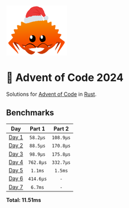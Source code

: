 <img src="./.assets/christmas_ferris.png" width="164">

# 🎄 Advent of Code 2024

Solutions for [Advent of Code](https://adventofcode.com/) in [Rust](https://www.rust-lang.org/).

<!--- benchmarking table --->
## Benchmarks

| Day | Part 1 | Part 2 |
| :---: | :---: | :---:  |
| [Day 1](./src/bin/01.rs) | `58.2µs` | `108.9µs` |
| [Day 2](./src/bin/02.rs) | `88.5µs` | `170.8µs` |
| [Day 3](./src/bin/03.rs) | `98.9µs` | `175.8µs` |
| [Day 4](./src/bin/04.rs) | `762.8µs` | `332.7µs` |
| [Day 5](./src/bin/05.rs) | `1.1ms` | `1.5ms` |
| [Day 6](./src/bin/06.rs) | `414.6µs` | `-` |
| [Day 7](./src/bin/07.rs) | `6.7ms` | `-` |

**Total: 11.51ms**
<!--- benchmarking table --->
